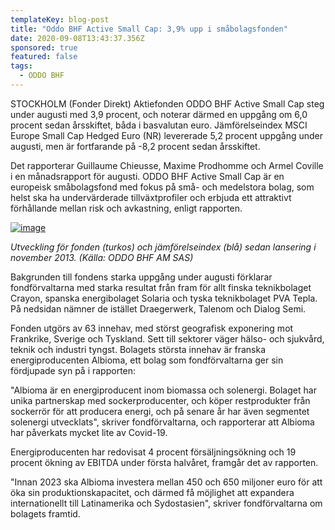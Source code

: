 ```yaml
---
templateKey: blog-post
title: "Oddo BHF Active Small Cap: 3,9% upp i småbolagsfonden"
date: 2020-09-08T13:43:37.356Z
sponsored: true
featured: false
tags:
  - ODDO BHF
---
```

<!--StartFragment-->

STOCKHOLM (Fonder Direkt) Aktiefonden ODDO BHF Active Small Cap steg under augusti med 3,9 procent, och noterar därmed en uppgång om 6,0 procent sedan årsskiftet, båda i basvalutan euro. Jämförelseindex MSCI Europe Small Cap Hedged Euro (NR) levererade 5,2 procent uppgång under augusti, men är fortfarande på -8,2 procent sedan årsskiftet.

Det rapporterar Guillaume Chieusse, Maxime Prodhomme och Armel Coville i en månadsrapport för augusti. ODDO BHF Active Small Cap är en europeisk småbolagsfond med fokus på små- och medelstora bolag, som helst ska ha undervärderade tillväxtprofiler och erbjuda ett attraktivt förhållande mellan risk och avkastning, enligt rapporten.

[![image](https://i.direkt.se/200908/588823501.png)](https://i.direkt.se/200908/588823501.png)

*Utveckling för fonden (turkos) och jämförelseindex (blå) sedan lansering i november 2013. (Källa: ODDO BHF AM SAS)*

Bakgrunden till fondens starka uppgång under augusti förklarar fondförvaltarna med starka resultat från fram för allt finska teknikbolaget Crayon, spanska energibolaget Solaria och tyska teknikbolaget PVA Tepla. På nedsidan nämner de istället Draegerwerk, Talenom och Dialog Semi.

Fonden utgörs av 63 innehav, med störst geografisk exponering mot Frankrike, Sverige och Tyskland. Sett till sektorer väger hälso- och sjukvård, teknik och industri tyngst. Bolagets största innehav är franska energiproducenten Albioma, ett bolag som fondförvaltarna ger sin fördjupade syn på i rapporten:

"Albioma är en energiproducent inom biomassa och solenergi. Bolaget har unika partnerskap med sockerproducenter, och köper restprodukter från sockerrör för att producera energi, och på senare år har även segmentet solenergi utvecklats", skriver fondförvaltarna, och rapporterar att Albioma har påverkats mycket lite av Covid-19.

Energiproducenten har redovisat 4 procent försäljningsökning och 19 procent ökning av EBITDA under första halvåret, framgår det av rapporten.

"Innan 2023 ska Albioma investera mellan 450 och 650 miljoner euro för att öka sin produktionskapacitet, och därmed få möjlighet att expandera internationellt till Latinamerika och Sydostasien", skriver fondförvaltarna om bolagets framtid.

<!--EndFragment-->